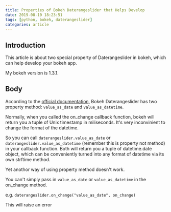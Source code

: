 ```yaml
---
title: Properties of Bokeh Daterangeslider that Helps Develop
date: 2019-08-10 18:23:51
tags: [python, bokeh, daterangeslider]
categories: article
---
```

## Introduction
This article is about two special property of Daterangeslider in bokeh, which can help develop your bokeh app.

My bokeh version is 1.3.1.

## Body
According to the [official documentation](https://bokeh.pydata.org/en/latest/docs/reference/models/widgets.sliders.html), Bokeh Daterangeslider has two property method: `value_as_date` and `value_as_datetime`.

Normally, when you called the on_change callback function, bokeh will return you a tuple of Unix timestamp in miliseconds. It's very inconvinient to change the format of the datetime.

So you can call `daterangeslider.value_as_date` or `daterangeslider.value_as_datetime` (remember this is property not method) in your callback function. Both will return you a tuple of datetime.date object, which can be conveniently turned into any format of datetime via its own strftime method.

Yet anothor way of using property method doesn't work.

You can't simply pass in `value_as_date` or `value_as_datetime` in the on_change method. 

e.g. `daterangeslider.on_change("value_as_date", on_change)`

This will raise an error
